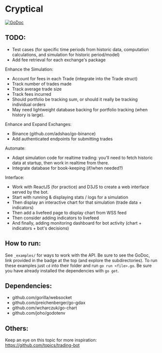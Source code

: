 # Cryptical
[![GoDoc](https://godoc.org/github.com/dfontana/Cryptical?status.svg)](https://godoc.org/github.com/dfontana/Cryptical)

## TODO:
- Test cases (for specific time periods from historic data, computation calculations, and simulation for historic period/model)
- Add fee retrieval for each exchange's package

Enhance the Simulation:
- Account for fees in each Trade (integrate into the Trade struct)
- Track number of trades made
- Track average trade size
- Track fees incurred
- Should portfolio be tracking sum, or should it really be tracking individual orders
- May need lightweight database backing for portfolio tracking (when history is large).
 
Enhance and Expand Exchanges:
- Binance (github.com/adshao/go-binance)
- Add authenticated endpoints for submitting trades

Automate:
- Adapt simulation code for realtime trading: you'll need to fetch historic data at startup, then work in realtime from there.
- Integrate database for book-keeping (if/when needed?)

Interface:
- Work with ReactJS (for practice) and D3JS to create a web interface served by the bot.
 - Start with running & displaying stats / logs for a simulation
 - Then display an interactive chart for that simulation (trade data + indicators)
 - Then add a livefeed page to display chart from WSS feed
 - Then consider adding indicators to livefeed
 - And finally, adding monitoring dashboard for bot activity (chart + indicators + bot's decisions)

## How to run:
See `_examples/` for ways to work with the API. Be sure to see the GoDoc, link provided in the badge at the top (and explore the subdirectories). To run these examples just `cd` into their folder and run `go run <file>.go`. Be sure you have already installed the dependencies with `go get`.

## Dependencies:
- github.com/gorilla/websocket
- github.com/preichenberger/go-gdax
- github.com/wcharczuk/go-chart
- github.com/joho/godotenv

## Others: 
Keep an eye on this topic for more inspiration: https://github.com/topics/trading-bot
